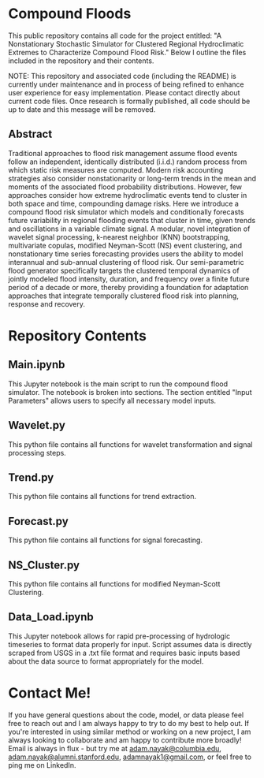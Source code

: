 # Compound Floods
This public repository contains all code for the project entitled: "A Nonstationary Stochastic Simulator for Clustered Regional Hydroclimatic Extremes to Characterize Compound Flood Risk." Below I outline the files included in the repository and their contents. 

NOTE: This repository and associated code (including the README) is currently under maintenance and in process of being refined to enhance user experience for easy implementation. Please contact directly about current code files. Once research is formally published, all code should be up to date and this message will be removed.

## Abstract
Traditional approaches to flood risk management assume flood events follow an independent, identically distributed (i.i.d.) random process from which static risk measures are computed. Modern risk accounting strategies also consider nonstationarity or long-term trends in the mean and moments of the associated flood probability distributions. However, few approaches consider how extreme hydroclimatic events tend to cluster in both space and time, compounding damage risks. Here we introduce a compound flood risk simulator which models and conditionally forecasts future variability in regional flooding events that cluster in time, given trends and oscillations in a variable climate signal. A modular, novel integration of wavelet signal processing, k-nearest neighbor (KNN) bootstrapping, multivariate copulas, modified Neyman-Scott (NS) event clustering, and nonstationary time series forecasting provides users the ability to model interannual and sub-annual clustering of flood risk. Our semi-parametric flood generator specifically targets the clustered temporal dynamics of jointly modeled flood intensity, duration, and frequency over a finite future period of a decade or more, thereby providing a foundation for adaptation approaches that integrate temporally clustered flood risk into planning, response and recovery.

# Repository Contents

## Main.ipynb
This Jupyter notebook is the main script to run the compound flood simulator. The notebook is broken into sections. The section entitled "Input Parameters" allows users to specify all necessary model inputs.

## Wavelet.py
This python file contains all functions for wavelet transformation and signal processing steps.

## Trend.py
This python file contains all functions for trend extraction.

## Forecast.py
This python file contains all functions for signal forecasting.

## NS_Cluster.py
This python file contains all functions for modified Neyman-Scott Clustering.

## Data_Load.ipynb
This Jupyter notebook allows for rapid pre-processing of hydrologic timeseries to format data properly for input. Script assumes data is directly scraped from USGS in a .txt file format and requires basic inputs based about the data source to format appropriately for the model.
# Contact Me!
If you have general questions about the code, model, or data please feel free to reach out and I am always happy to try to do my best to help out. If you're interested in using similar method or working on a new project, I am always looking to collaborate and am happy to contribute more broadly! Email is always in flux - but try me at adam.nayak@columbia.edu, adam.nayak@alumni.stanford.edu, adamnayak1@gmail.com, or feel free to ping me on LinkedIn.
